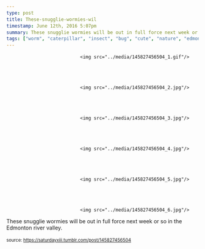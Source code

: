 ```yaml
---
type: post
title: These-snugglie-wormies-wil
timestamp: June 12th, 2016 5:07pm
summary: These snugglie wormies will be out in full force next week or so in the Edmonton river valleyp 
tags: ["worm", "caterpillar", "insect", "bug", "cute", "nature", "edmonton", "summer", "larva", "photography"]
---
```



                               <img src="../media/145827456504_1.gif"/>
                           

                                                                                                                           

                               <img src="../media/145827456504_2.jpg"/>
                           

                                                                                                                           

                               <img src="../media/145827456504_3.jpg"/>
                           

                                                                                                                           

                               <img src="../media/145827456504_4.jpg"/>
                           

                                                                                                                           

                               <img src="../media/145827456504_5.jpg"/>
                           

                                                                                                                           

                               <img src="../media/145827456504_6.jpg"/>
                           

                                                                                                                      
These snugglie wormies will be out in full force next week or so in the Edmonton river valley.
 
                                    
                
                
                
                
                                
<small>source: https://saturdayxiii.tumblr.com/post/145827456504</small>
